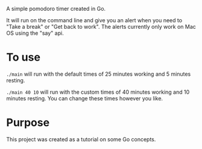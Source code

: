 A simple pomodoro timer created in Go. 

It will run on the command line and give you an alert when you need to "Take a break" or "Get back to work". The alerts currently only work on Mac OS using the "say" api.

# To use

`./main` will run with the default times of 25 minutes working and 5 minutes resting.

`./main 40 10` will run with the custom times of 40 minutes working and 10 minutes resting. You can change these times however you like.

# Purpose
This project was created as a tutorial on some Go concepts.
